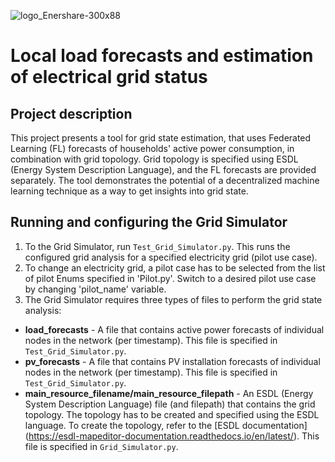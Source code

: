 ![logo_Enershare-300x88](https://github.com/user-attachments/assets/99e18ea1-c528-4b08-b4bb-ec0dbaef5926)

# Local load forecasts and estimation of electrical grid status

Project description
- 
This project presents a tool for grid state estimation, that uses Federated Learning (FL) forecasts of households' active power consumption, in combination with grid topology. Grid topology is specified using ESDL (Energy System Description Language), and the FL forecasts are provided separately. The tool demonstrates the potential of a decentralized machine learning technique as a way to get insights into grid state.

Running and configuring the Grid Simulator
-


1. To the Grid Simulator, run `Test_Grid_Simulator.py`. This runs the configured grid analysis for a specified electricity grid (pilot use case). 
3. To change an electricity grid, a pilot case has to be selected from the list of pilot Enums specified in 'Pilot.py'. Switch to a desired pilot use case by changing 'pilot_name' variable.
4. The Grid Simulator requires three types of files to perform the grid state analysis:  
- **load_forecasts** - A file that contains active power forecasts of individual nodes in the network (per timestamp). This file is specified in `Test_Grid_Simulator.py`.
- **pv_forecasts** - A file that contains PV installation forecasts of individual nodes in the network (per timestamp). This file is specified in `Test_Grid_Simulator.py`.
- **main_resource_filename/main_resource_filepath** - An ESDL (Energy System Description Language) file (and filepath) that contains the grid topology. The topology has to be created and specified using the ESDL language. To create the topology, refer to the [ESDL documentation] (https://esdl-mapeditor-documentation.readthedocs.io/en/latest/). This file is specified in `Grid_Simulator.py`.
